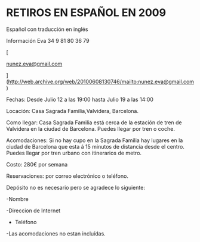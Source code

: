 # RETIROS EN ESPAÑOL EN 2009 

Español con traducción en inglés

Información Eva 34 9 81 80 36 79

[

nunez.eva@gmail.com

](http://web.archive.org/web/20100608130746/mailto:nunez.eva@gmail.com)

Fechas: Desde Julio 12 a las 19:00 hasta Julio 19 a las 14:00

Locación: Casa Sagrada Familia,Valvidera, Barcelona.

Como llegar: Casa Sagrada Familia está cerca de la estación de tren de Valvidera en la ciudad de Barcelona. Puedes llegar por tren o coche.

Acomodaciones: Si no hay cupo en la Sagrada Familia hay lugares en la ciudad de Barcelona que esta á 15 minutos de distancia desde el centro. Puedes llegar por tren urbano con itinerarios de metro.

Costo: 280€ por semana

Reservaciones: por correo electrónico o teléfono.

Depósito no es necesario pero se agradece lo siguiente:

-Nombre

-Direccion de Internet

- Teléfono

-Las acomodaciones no estan incluídas.

